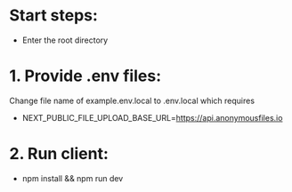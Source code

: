 # Start steps:

- Enter the root directory

# 1. Provide .env files:

Change file name of example.env.local to .env.local which requires

- NEXT_PUBLIC_FILE_UPLOAD_BASE_URL=https://api.anonymousfiles.io

# 2. Run client:

- npm install && npm run dev
